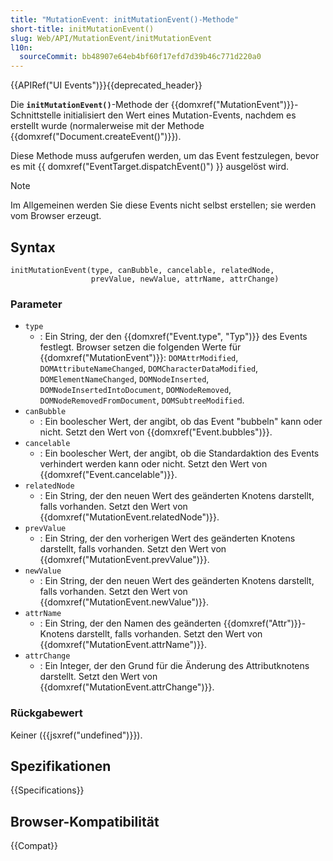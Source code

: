 ```yaml
---
title: "MutationEvent: initMutationEvent()-Methode"
short-title: initMutationEvent()
slug: Web/API/MutationEvent/initMutationEvent
l10n:
  sourceCommit: bb48907e64eb4bf60f17efd7d39b46c771d220a0
---
```


{{APIRef("UI Events")}}{{deprecated_header}}

Die **`initMutationEvent()`**-Methode der {{domxref("MutationEvent")}}-Schnittstelle initialisiert den Wert eines Mutation-Events, nachdem es erstellt wurde (normalerweise mit der Methode {{domxref("Document.createEvent()")}}).

Diese Methode muss aufgerufen werden, um das Event festzulegen, bevor es mit {{ domxref("EventTarget.dispatchEvent()") }} ausgelöst wird.

> [!NOTE]
> Im Allgemeinen werden Sie diese Events nicht selbst erstellen; sie werden vom Browser erzeugt.

## Syntax

```js-nolint
initMutationEvent(type, canBubble, cancelable, relatedNode,
                  prevValue, newValue, attrName, attrChange)
```

### Parameter

- `type`
  - : Ein String, der den {{domxref("Event.type", "Typ")}} des Events festlegt. Browser setzen die folgenden Werte für {{domxref("MutationEvent")}}:
    `DOMAttrModified`, `DOMAttributeNameChanged`, `DOMCharacterDataModified`, `DOMElementNameChanged`, `DOMNodeInserted`, `DOMNodeInsertedIntoDocument`, `DOMNodeRemoved`, `DOMNodeRemovedFromDocument`, `DOMSubtreeModified`.
- `canBubble`
  - : Ein boolescher Wert, der angibt, ob das Event "bubbeln" kann oder nicht. Setzt den Wert von {{domxref("Event.bubbles")}}.
- `cancelable`
  - : Ein boolescher Wert, der angibt, ob die Standardaktion des Events verhindert werden kann oder nicht. Setzt den Wert von {{domxref("Event.cancelable")}}.
- `relatedNode`
  - : Ein String, der den neuen Wert des geänderten Knotens darstellt, falls vorhanden. Setzt den Wert von {{domxref("MutationEvent.relatedNode")}}.
- `prevValue`
  - : Ein String, der den vorherigen Wert des geänderten Knotens darstellt, falls vorhanden. Setzt den Wert von {{domxref("MutationEvent.prevValue")}}.
- `newValue`
  - : Ein String, der den neuen Wert des geänderten Knotens darstellt, falls vorhanden. Setzt den Wert von {{domxref("MutationEvent.newValue")}}.
- `attrName`
  - : Ein String, der den Namen des geänderten {{domxref("Attr")}}-Knotens darstellt, falls vorhanden. Setzt den Wert von {{domxref("MutationEvent.attrName")}}.
- `attrChange`
  - : Ein Integer, der den Grund für die Änderung des Attributknotens darstellt. Setzt den Wert von {{domxref("MutationEvent.attrChange")}}.

### Rückgabewert

Keiner ({{jsxref("undefined")}}).

## Spezifikationen

{{Specifications}}

## Browser-Kompatibilität

{{Compat}}
